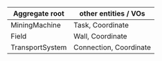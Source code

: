 |Aggregate root | other entities / VOs |
|---|---|
| MiningMachine | Task, Coordinate |
| Field | Wall, Coordinate |
| TransportSystem | Connection, Coordinate |

